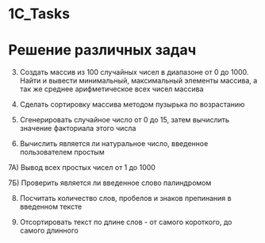 # 1C_Tasks

# Решение различных задач

3) Создать массив из 100 случайных чисел в диапазоне от 0 до 1000. Найти и вывести минимальный, максимальный элементы массива, а так же среднее арифметическое всех чисел массива

4) Сделать сортировку массива методом пузырька по возрастанию

5) Сгенерировать случайное число от 0 до 15, затем вычислить значение факториала этого числа

6) Вычислить является ли натуральное число, введенное пользователем простым

7А) Вывод всех простых чисел от 1 до 1000

7Б) Проверить является ли введенное слово палиндромом

8) Посчитать количество слов, пробелов и знаков препинания в введенном тексте

9) Отсортировать текст по длине слов - от самого короткого, до самого длинного
